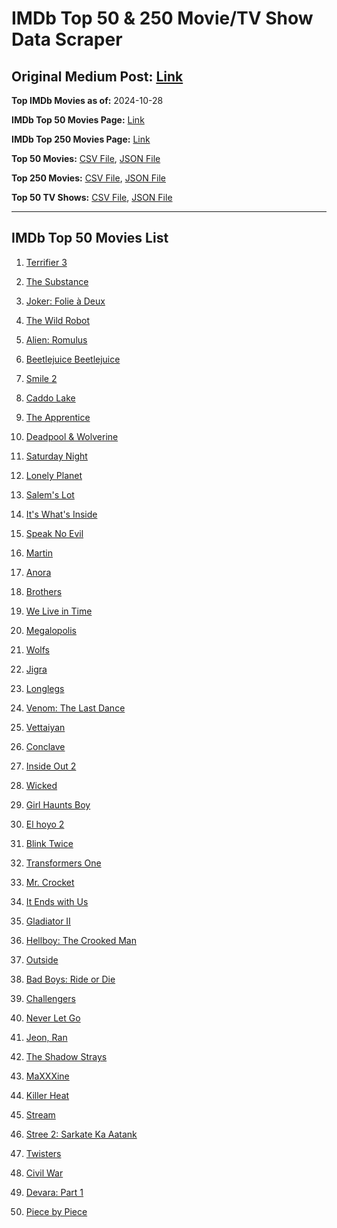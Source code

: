 # IMDb Top 50 & 250 Movie/TV Show Data Scraper

## Original Medium Post: [Link](https://medium.com/@nishantsahoo/which-movie-should-i-watch-5c83a3c0f5b1)

**Top IMDb Movies as of:** 2024-10-28

**IMDb Top 50 Movies Page:** [Link](https://www.imdb.com/search/title/?title_type=feature&release_date=2024-01-01,2024-12-31)

**IMDb Top 250 Movies Page:** [Link](https://www.imdb.com/chart/top/)

**Top 50 Movies:** [CSV File](/data/top50/movies.csv), [JSON File](/data/top50/movies.json)

**Top 250 Movies:** [CSV File](/data/top250/movies.csv), [JSON File](/data/top250/movies.json)

**Top 50 TV Shows:** [CSV File](/data/top50/shows.csv), [JSON File](/data/top50/shows.json)

---

## IMDb Top 50 Movies List

1. [Terrifier 3](https://www.imdb.com/title/tt27911000/)

2. [The Substance](https://www.imdb.com/title/tt17526714/)

3. [Joker: Folie à Deux](https://www.imdb.com/title/tt11315808/)

4. [The Wild Robot](https://www.imdb.com/title/tt29623480/)

5. [Alien: Romulus](https://www.imdb.com/title/tt18412256/)

6. [Beetlejuice Beetlejuice](https://www.imdb.com/title/tt2049403/)

7. [Smile 2](https://www.imdb.com/title/tt29268110/)

8. [Caddo Lake](https://www.imdb.com/title/tt15552142/)

9. [The Apprentice](https://www.imdb.com/title/tt8368368/)

10. [Deadpool & Wolverine](https://www.imdb.com/title/tt6263850/)

11. [Saturday Night](https://www.imdb.com/title/tt27657135/)

12. [Lonely Planet](https://www.imdb.com/title/tt20194882/)

13. [Salem's Lot](https://www.imdb.com/title/tt10245072/)

14. [It's What's Inside](https://www.imdb.com/title/tt14577874/)

15. [Speak No Evil](https://www.imdb.com/title/tt27534307/)

16. [Martin](https://www.imdb.com/title/tt15334030/)

17. [Anora](https://www.imdb.com/title/tt28607951/)

18. [Brothers](https://www.imdb.com/title/tt9860566/)

19. [We Live in Time](https://www.imdb.com/title/tt27131358/)

20. [Megalopolis](https://www.imdb.com/title/tt10128846/)

21. [Wolfs](https://www.imdb.com/title/tt14257582/)

22. [Jigra](https://www.imdb.com/title/tt26733317/)

23. [Longlegs](https://www.imdb.com/title/tt23468450/)

24. [Venom: The Last Dance](https://www.imdb.com/title/tt16366836/)

25. [Vettaiyan](https://www.imdb.com/title/tt26936666/)

26. [Conclave](https://www.imdb.com/title/tt20215234/)

27. [Inside Out 2](https://www.imdb.com/title/tt22022452/)

28. [Wicked](https://www.imdb.com/title/tt1262426/)

29. [Girl Haunts Boy](https://www.imdb.com/title/tt29892095/)

30. [El hoyo 2](https://www.imdb.com/title/tt27729779/)

31. [Blink Twice](https://www.imdb.com/title/tt14858658/)

32. [Transformers One](https://www.imdb.com/title/tt8864596/)

33. [Mr. Crocket](https://www.imdb.com/title/tt32916093/)

34. [It Ends with Us](https://www.imdb.com/title/tt10655524/)

35. [Gladiator II](https://www.imdb.com/title/tt9218128/)

36. [Hellboy: The Crooked Man](https://www.imdb.com/title/tt26757462/)

37. [Outside](https://www.imdb.com/title/tt32643879/)

38. [Bad Boys: Ride or Die](https://www.imdb.com/title/tt4919268/)

39. [Challengers](https://www.imdb.com/title/tt16426418/)

40. [Never Let Go](https://www.imdb.com/title/tt14415204/)

41. [Jeon, Ran](https://www.imdb.com/title/tt27987046/)

42. [The Shadow Strays](https://www.imdb.com/title/tt28349451/)

43. [MaXXXine](https://www.imdb.com/title/tt22048412/)

44. [Killer Heat](https://www.imdb.com/title/tt27419292/)

45. [Stream](https://www.imdb.com/title/tt8964540/)

46. [Stree 2: Sarkate Ka Aatank](https://www.imdb.com/title/tt27510174/)

47. [Twisters](https://www.imdb.com/title/tt12584954/)

48. [Civil War](https://www.imdb.com/title/tt17279496/)

49. [Devara: Part 1](https://www.imdb.com/title/tt11821912/)

50. [Piece by Piece](https://www.imdb.com/title/tt31064841/)
